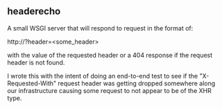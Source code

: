 headerecho
----------

A small WSGI server that will respond to
request in the format of:

http://<server>?header=<some_header>

with the value of the requested header or
a 404 response if the request header is 
not found.

I wrote this with the intent of doing an
end-to-end test to see if the "X-Requested-With"
request header was getting dropped somewhere
along our infrastructure causing some request to
not appear to be of the XHR type.
